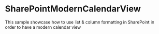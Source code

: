 # SharePointModernCalendarView
This sample showcase how to use list &amp; column formatting in SharePoint in order to have a modern calendar view
